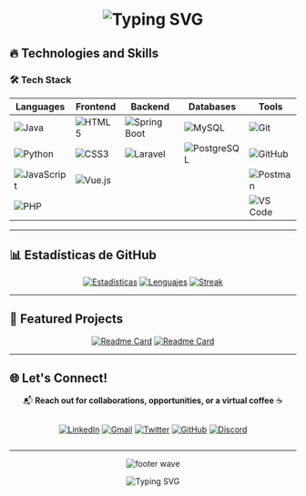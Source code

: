 <h1 align="center">         
  <img src="https://readme-typing-svg.herokuapp.com?font=Fira+Code&size=30&duration=3000&pause=1000&color=FF2D76&center=true&vCenter=true&width=800&lines=Hi!+I'm+Carlos+Carrillo;Computer+Systems+Engineering+Student;Aspiring+Data+Engineer;Cloud,+Big+Data+%26+AI+Enthusiast" alt="Typing SVG" />
</h1>

## 🔥 Technologies and Skills
### 🛠️ Tech Stack

<div align="center">
  
| **Languages**       | **Frontend**        | **Backend**         | **Databases**       | **Tools**           |
|---------------------|---------------------|---------------------|---------------------|---------------------|
| ![Java](https://img.shields.io/badge/Java-ED8B00?style=for-the-badge&logo=openjdk&logoColor=white) | ![HTML5](https://img.shields.io/badge/HTML5-E34F26?style=for-the-badge&logo=html5&logoColor=white) | ![Spring Boot](https://img.shields.io/badge/Spring_Boot-F2F4F9?style=for-the-badge&logo=spring-boot) | ![MySQL](https://img.shields.io/badge/MySQL-005C84?style=for-the-badge&logo=mysql&logoColor=white) | ![Git](https://img.shields.io/badge/GIT-E44C30?style=for-the-badge&logo=git&logoColor=white) |
| ![Python](https://img.shields.io/badge/Python-3776AB?style=for-the-badge&logo=python&logoColor=white) | ![CSS3](https://img.shields.io/badge/CSS3-1572B6?style=for-the-badge&logo=css3&logoColor=white) | ![Laravel](https://img.shields.io/badge/Laravel-FF2D20?style=for-the-badge&logo=laravel&logoColor=white) | ![PostgreSQL](https://img.shields.io/badge/PostgreSQL-316192?style=for-the-badge&logo=postgresql&logoColor=white) | ![GitHub](https://img.shields.io/badge/GitHub-100000?style=for-the-badge&logo=github&logoColor=white) |
| ![JavaScript](https://img.shields.io/badge/JavaScript-F7DF1E?style=for-the-badge&logo=javascript&logoColor=black) | ![Vue.js](https://img.shields.io/badge/Vue.js-4FC08D?style=for-the-badge&logo=vuedotjs&logoColor=white) |  |  | ![Postman](https://img.shields.io/badge/Postman-FF6C37?style=for-the-badge&logo=postman&logoColor=white) |   
| ![PHP](https://img.shields.io/badge/PHP-777BB4?style=for-the-badge&logo=php&logoColor=white) |  |  |  | ![VS Code](https://img.shields.io/badge/Visual_Studio_Code-0078D4?style=for-the-badge&logo=visual%20studio%20code&logoColor=white) |
                                                                                                       
</div>

---

## 📊 Estadísticas de GitHub

<div align="center">
  
[![Estadísticas](https://github-readme-stats.vercel.app/api?username=carlos-carrillo01&show_icons=true&theme=radical&hide_border=true&count_private=true&include_all_commits=true)](https://github.com/carlos-carrillo01)
[![Lenguajes](https://github-readme-stats.vercel.app/api/top-langs/?username=carlos-carrillo01&layout=compact&theme=radical&hide_border=true&langs_count=8)](https://github.com/carlos-carrillo01)
[![Streak](https://github-readme-streak-stats.herokuapp.com/?user=carlos-carrillo01&theme=radical&hide_border=true)](https://github.com/carlos-carrillo01)   

</div>

---

## 🌟 Featured Projects
<div align="center">
  
[![Readme Card](https://github-readme-stats.vercel.app/api/pin/?username=carlos-carrillo01&repo=Challenge-Foro-Hub&theme=radical)](https://github.com/carlos-carrillo01/Challenge-Foro-Hub)
[![Readme Card](https://github-readme-stats.vercel.app/api/pin/?username=carlos-carrillo01&repo=Challenge-Literalura&theme=radical)](https://github.com/carlos-carrillo01/Challenge-Literalura)

</div>

---

## 🌐 Let's Connect!

<div align="center">

📬 **Reach out for collaborations, opportunities, or a virtual coffee** ☕  

</div>

<div align="center" style="display: flex; justify-content: center; gap: 20px;">

[![LinkedIn](https://img.shields.io/badge/LinkedIn-0077B5?style=for-the-badge&logo=linkedin&logoColor=white&labelColor=101010)](https://www.linkedin.com/in/carlos-carrillog007mxz)
[![Gmail](https://img.shields.io/badge/Gmail-D14836?style=for-the-badge&logo=gmail&logoColor=white&labelColor=101010)](mailto:carloscarrillogonzalez07@gmail.com)
[![Twitter](https://img.shields.io/badge/Twitter-1DA1F2?style=for-the-badge&logo=twitter&logoColor=white&labelColor=101010)](https://twitter.com/StravissCT)
[![GitHub](https://img.shields.io/badge/GitHub-100000?style=for-the-badge&logo=github&logoColor=white&labelColor=101010)](https://github.com/carlos-carrillo01)
[![Discord](https://img.shields.io/badge/Discord-7289DA?style=for-the-badge&logo=discord&logoColor=white&labelColor=101010)](https://discordapp.com/users/stravissct)

</div>

---

<p align="center">
  <img src="https://capsule-render.vercel.app/api?type=waving&color=FF2D76&height=100&section=footer&animation=twinkling" alt="footer wave">
</p>

<p align="center">
  <img src="https://readme-typing-svg.vercel.app/?font=Fira+Code&duration=3000&pause=1000&color=FF2D76&center=true&vCenter=true&width=500&lines=Thanks+for+visiting+my+profile!;Let's+build+something+awesome+together!;See+you+soon+👨‍💻" alt="Typing SVG">
</p>

